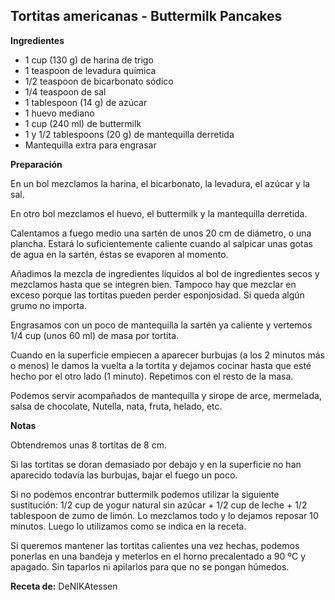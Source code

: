 ## Tortitas americanas - Buttermilk Pancakes

**Ingredientes**

- 1 cup (130 g) de harina de trigo
- 1 teaspoon de levadura química
- 1/2 teaspoon de bicarbonato sódico
- 1/4 teaspoon de sal
- 1 tablespoon (14 g) de azúcar
- 1 huevo mediano
- 1 cup (240 ml) de buttermilk
- 1 y 1/2 tablespoons (20 g) de mantequilla derretida
- Mantequilla extra para engrasar

**Preparación**

En un bol mezclamos la harina, el bicarbonato, la levadura, el azúcar y la sal.

En otro bol mezclamos el huevo, el buttermilk y la mantequilla derretida.

Calentamos a fuego medio una sartén de unos 20 cm de diámetro, o una plancha. Estará lo suficientemente caliente cuando al salpicar unas gotas de agua en la sartén, éstas se evaporen al momento.

Añadimos la mezcla de ingredientes líquidos al bol de ingredientes secos y mezclamos hasta que se integren bien. Tampoco hay que mezclar en exceso porque las tortitas pueden perder esponjosidad. Si queda algún grumo no importa.

Engrasamos con un poco de mantequilla la sartén ya caliente y vertemos 1/4 cup (unos 60 ml) de masa por tortita.

Cuando en la superficie empiecen a aparecer burbujas (a los 2 minutos más o menos) le damos la vuelta a la tortita y dejamos cocinar hasta que esté hecho por el otro lado (1 minuto). Repetimos con el resto de la masa.

Podemos servir acompañados de mantequilla y sirope de arce, mermelada, salsa de chocolate, Nutella, nata, fruta, helado, etc.

**Notas**

Obtendremos unas 8 tortitas de 8 cm.

Si las tortitas se doran demasiado por debajo y en la superficie no han aparecido todavía las burbujas, bajar el fuego un poco.

Si no podemos encontrar buttermilk podemos utilizar la siguiente sustitución: 1/2 cup de yogur natural sin azúcar + 1/2 cup de leche + 1/2 tablespoon de zumo de limón. Lo mezclamos todo y lo dejamos reposar 10 minutos. Luego lo utilizamos como se indica en la receta.

Si queremos mantener las tortitas calientes una vez hechas, podemos ponerlas en una bandeja y meterlos en el horno precalentado a 90 ºC y apagado. Sin taparlos ni apilarlos para que no se pongan húmedos.

**Receta de:** DeNIKAtessen